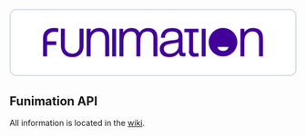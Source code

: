 ![Funimation](https://github.com/hyugogirubato/API-Funimation/blob/main/img_title.png)

## Funimation API
All information is located in the [wiki](https://github.com/hyugogirubato/API-Funimation/wiki).
